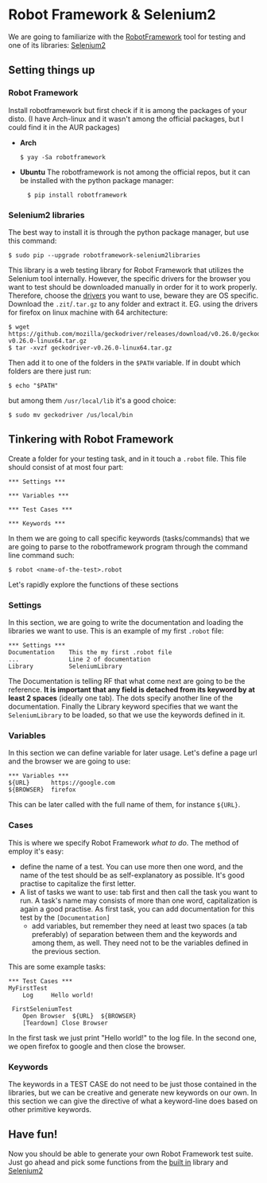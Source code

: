 # Robot Framework & Selenium2 

We are going to familiarize with the [RobotFramework](https://robotframework.org/ ) tool for testing
and one of its libraries: [Selenium2](https://github.com/robotframework/Selenium2Library )

## Setting things up

### Robot Framework

Install robotframework but first check if it is among the packages of your disto.
(I have Arch-linux and it wasn't among the official packages, but I could find it in the AUR
packages)
- **Arch**
  
      $ yay -Sa robotframework
- **Ubuntu**
  The robotframework is not among the official repos, but it can be installed with the python
  package manager:
   
        $ pip install robotframework
### Selenium2 libraries

The best way to install it is through the python package manager, but use this
command:

    $ sudo pip --upgrade robotframework-selenium2libraries
This library is a web testing library for Robot Framework that utilizes the Selenium tool
internally. However,  the specific drivers for the browser you want to test should be downloaded
manually in order for it to work properly.
Therefore, choose the [drivers](https://seleniumhq.github.io/selenium/docs/api/py/index.html#drivers
) you want to use, beware they are OS specific. Download the `.zit`/`.tar.gz` to any folder and
extract it. 
EG. using the drivers for firefox on linux machine with 64 architecture:
    
    $ wget https://github.com/mozilla/geckodriver/releases/download/v0.26.0/geckodriver-v0.26.0-linux64.tar.gz
    $ tar -xvzf geckodriver-v0.26.0-linux64.tar.gz
Then add it to one of the folders in the `$PATH` variable. If in doubt which folders are there just run: 
    
    $ echo "$PATH"
but among them `/usr/local/lib` it's a good choice:

    $ sudo mv geckodriver /us/local/bin

## Tinkering with Robot Framework

Create a folder for your testing task, and in it touch a `.robot` file.
This file should consist of at most four part:
```robotframework
*** Settings ***

*** Variables ***

*** Test Cases ***

*** Keywords ***
```

In them we are going to call specific keywords (tasks/commands) that we are going to parse to the
robotframework program through the command line command such:

    $ robot <name-of-the-test>.robot
Let's rapidly explore the functions of these sections
### Settings
In this section, we are going to write the documentation and loading the libraries we want to use. 
This is an example of my first `.robot` file:
```robotframework
*** Settings ***
Documentation    This the my first .robot file
...              Line 2 of documentation
Library          SeleniumLibrary
```
The Documentation is telling RF that what come next are going to be the reference. **It is important
that any field is detached from its keyword by at least 2 spaces** (ideally one tab).
The dots specify another line of the documentation. Finally the Library keyword specifies that we
want the `SeleniumLibrary` to be loaded, so that we use the keywords defined in it.

### Variables

In this section we can define variable for later usage. Let's define a page url and the browser we
are going to use:
```robotframework
*** Variables ***
${URL}      https://google.com
${BROWSER}  firefox
```
This can be later called with the full name of them, for instance `${URL}`.

### Cases
This is where we specify Robot Framework _what to do_. The method of employ it's easy:
- define the name of a test. You can use more then one word, and the name of the test should be as
  self-explanatory as possible. It's
  good practise to capitalize the first letter.
- A list of tasks we want to use: tab first and then call the task you want to run. A task's name
  may consists of more than one word, capitalization is again a good practise. As first task, you
  can add documentation for this test by the `[Documentation]`
  - add variables, but remember they need at least two spaces  (a tab preferably) of separation between them and the
    keywords and among them, as well. They need not to
    be the variables defined in the previous section.
    
This are some example tasks:
```robotframework
*** Test Cases ***
MyFirstTest
    Log     Hello world!

 FirstSeleniumTest
    Open Browser  ${URL}  ${BROWSER}
    [Teardown] Close Browser
```
In the first task we just print "Hello world!" to the log file. In the second one, we open firefox
to google and then close the browser.

### Keywords

The keywords in a TEST CASE do not need to be just those contained in the libraries, but we can be
creative and generate new keywords on our own. In this section we can give the directive of what a
keyword-line does based on other primitive keywords.

## Have fun!

Now you should be able to generate your own Robot Framework test suite. Just go ahead and pick some
functions from the [built in](http://robotframework.org/robotframework/latest/libraries/BuiltIn.html ) library and [Selenium2](http://robotframework.org/Selenium2Library/Selenium2Library.html )

